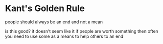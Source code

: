 # Kant's Golden Rule

people should always be an end and not a mean

is this good? 
it doesn't seem like it 
if people are worth something then often you need to use some as a means to help others to an end